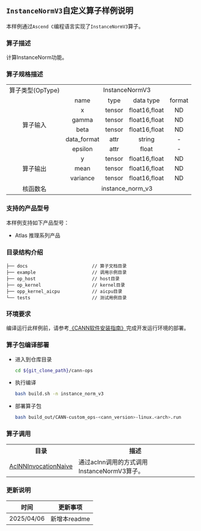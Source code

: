 ## `InstanceNormV3`自定义算子样例说明 
本样例通过`Ascend C`编程语言实现了`InstanceNormV3`算子。

### 算子描述
计算InstanceNorm功能。

### 算子规格描述

<table>
<tr><td rowspan="1" align="center">算子类型(OpType)</td><td colspan="4" align="center">InstanceNormV3</td></tr>
</tr>
<tr><td rowspan="6" align="center">算子输入</td><td align="center">name</td><td align="center">type</td><td align="center">data type</td><td align="center">format</td></tr>
<tr><td align="center">x</td><td align="center">tensor</td><td align="center">float16,float</td><td align="center">ND</td></tr>
<tr><td align="center">gamma</td><td align="center">tensor</td><td align="center">float16,float</td><td align="center">ND</td></tr>
<tr><td align="center">beta</td><td align="center">tensor</td><td align="center">float16,float</td><td align="center">ND</td></tr>
<tr><td align="center">data_format</td><td align="center">attr</td><td align="center">string</td><td align="center">-</td></tr>
<tr><td align="center">epsilon</td><td align="center">attr</td><td align="center">float</td><td align="center">-</td></tr>
</tr>
</tr>
<tr><td rowspan="3" align="center">算子输出</td><td align="center">y</td><td align="center">tensor</td><td align="center">float16,float</td><td align="center">ND</td></tr>
<tr><td align="center">mean</td><td align="center">tensor</td><td align="center">float16,float</td><td align="center">ND</td></tr>
<tr><td align="center">variance</td><td align="center">tensor</td><td align="center">float16,float</td><td align="center">ND</td></tr>
</tr>
<tr><td rowspan="1" align="center">核函数名</td><td colspan="4" align="center">instance_norm_v3</td></tr>
</table>

### 支持的产品型号
本样例支持如下产品型号：
- Atlas 推理系列产品

### 目录结构介绍
```
├── docs                        // 算子文档目录
├── example                     // 调用示例目录
├── op_host                     // host目录
├── op_kernel                   // kernel目录
├── opp_kernel_aicpu            // aicpu目录
└── tests                       // 测试用例目录
```

### 环境要求
编译运行此样例前，请参考[《CANN软件安装指南》](https://hiascend.com/document/redirect/CannCommunityInstSoftware)完成开发运行环境的部署。

### 算子包编译部署
  - 进入到仓库目录

    ```bash
    cd ${git_clone_path}/cann-ops
    ```

  - 执行编译

    ```bash
    bash build.sh -n instance_norm_v3
    ```

  - 部署算子包

    ```bash
    bash build_out/CANN-custom_ops-<cann_version>-linux.<arch>.run
    ```
### 算子调用
<table>
    <th>目录</th><th>描述</th>
    <tr>
        <td><a href="./examples/AclNNInvocationNaive"> AclNNInvocationNaive</td><td>通过aclnn调用的方式调用InstanceNormV3算子。</td>
    </tr>
</table>

### 更新说明
| 时间 | 更新事项 |
|----|------|
| 2025/04/06 | 新增本readme |